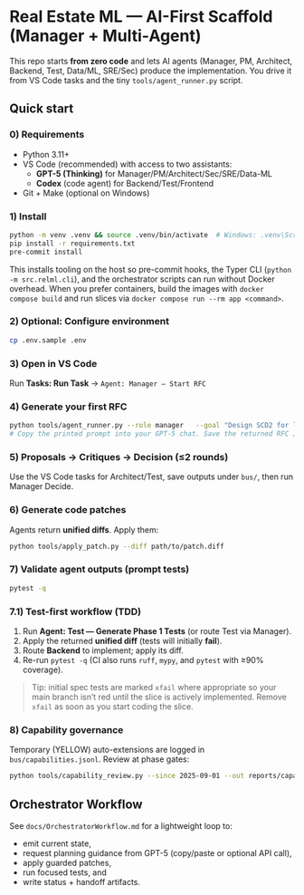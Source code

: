# Real Estate ML — AI-First Scaffold (Manager + Multi-Agent)

This repo starts **from zero code** and lets AI agents (Manager, PM, Architect, Backend, Test, Data/ML, SRE/Sec) produce the implementation. You drive it from VS Code tasks and the tiny `tools/agent_runner.py` script.

## Quick start

### 0) Requirements
- Python 3.11+
- VS Code (recommended) with access to two assistants:
  - **GPT-5 (Thinking)** for Manager/PM/Architect/Sec/SRE/Data-ML
  - **Codex** (code agent) for Backend/Test/Frontend
- Git + Make (optional on Windows)

### 1) Install
```bash
python -m venv .venv && source .venv/bin/activate  # Windows: .venv\Scripts\activate
pip install -r requirements.txt
pre-commit install
```
This installs tooling on the host so pre-commit hooks, the Typer CLI (``python -m src.relml.cli``),
and the orchestrator scripts can run without Docker overhead.
When you prefer containers, build the images with ``docker compose build`` and run slices via
``docker compose run --rm app <command>``.

### 2) Optional: Configure environment
```bash
cp .env.sample .env
```

### 3) Open in VS Code
Run **Tasks: Run Task** → `Agent: Manager — Start RFC`

### 4) Generate your first RFC
```bash
python tools/agent_runner.py --role manager   --goal "Design SCD2 for listing_history + promotion/monitoring hooks"   --files context/phase_plan.md context/file_map.md contracts/roles.schema.json   --engine gpt5 --emit rfc
# Copy the printed prompt into your GPT-5 chat. Save the returned RFC JSON to bus/rfc/...
```

### 5) Proposals → Critiques → Decision (≤2 rounds)
Use the VS Code tasks for Architect/Test, save outputs under `bus/`, then run Manager Decide.

### 6) Generate code patches
Agents return **unified diffs**. Apply them:
```bash
python tools/apply_patch.py --diff path/to/patch.diff
```

### 7) Validate agent outputs (prompt tests)
```bash
pytest -q
```

### 7.1) Test-first workflow (TDD)
1) Run **Agent: Test — Generate Phase 1 Tests** (or route Test via Manager).  
2) Apply the returned **unified diff** (tests will initially **fail**).  
3) Route **Backend** to implement; apply its diff.  
4) Re-run `pytest -q` (CI also runs `ruff`, `mypy`, and `pytest` with ≥90% coverage).

> Tip: initial spec tests are marked `xfail` where appropriate so your main branch isn’t red until the slice is actively implemented. Remove `xfail` as soon as you start coding the slice.

### 8) Capability governance
Temporary (YELLOW) auto-extensions are logged in `bus/capabilities.jsonl`. Review at phase gates:
```bash
python tools/capability_review.py --since 2025-09-01 --out reports/capability_review.md
```
## Orchestrator Workflow

See `docs/OrchestratorWorkflow.md` for a lightweight loop to:
- emit current state,
- request planning guidance from GPT-5 (copy/paste or optional API call),
- apply guarded patches,
- run focused tests, and
- write status + handoff artifacts.

